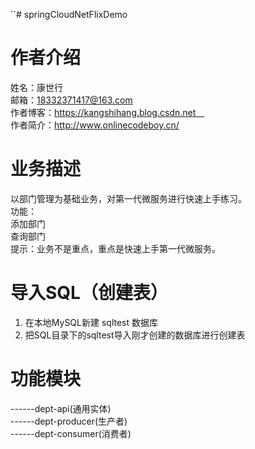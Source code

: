 ``# springCloudNetFlixDemo
# 作者介绍
姓名：康世行<br/>
邮箱：18332371417@163.com <br/>
作者博客：https://kangshihang.blog.csdn.net   <br/>
作者简介：http://www.onlinecodeboy.cn/      <br/>
# 业务描述
 以部门管理为基础业务，对第一代微服务进行快速上手练习。<br/>
      功能：<br/>
       添加部门<br/>
       查询部门<br/>
  提示：业务不是重点，重点是快速上手第一代微服务。      
# 导入SQL（创建表）
 <ol>
  <li>在本地MySQL新建 sqltest 数据库</li>
  <li>把SQL目录下的sqltest导入刚才创建的数据库进行创建表</li>
 </ol>
 
# 功能模块
------dept-api(通用实体)<br/>
------dept-producer(生产者)<br/>
------dept-consumer(消费者)<br/>

